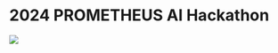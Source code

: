 # 2024 PROMETHEUS AI Hackathon

<img src="https://img.shields.io/badge/Python-3776AB?style=for-the-badge&logo=Python&logoColor=white">
